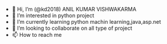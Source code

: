 - 👋 Hi, I’m (@kd2018) ANIL KUMAR VISHWAKARMA
- 👀 I’m interested in python project
- 🌱 I’m currently learning python machin learning,java,asp.net 
- 💞️ I’m looking to collaborate on all type of project 
- 📫 How to reach me 

<!---
kd2018/kd2018 is a ✨ special ✨ repository because its `README.md` (this file) appears on your GitHub profile.
You can click the Preview link to take a look at your changes.
--->
